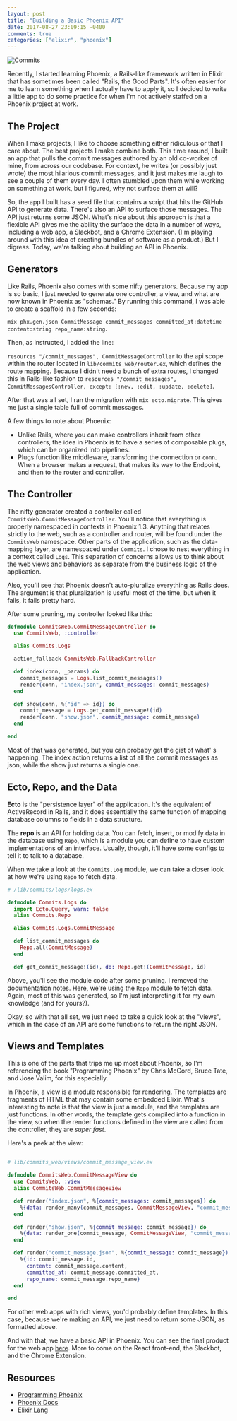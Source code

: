 ```yaml
---
layout: post
title: "Building a Basic Phoenix API"
date: 2017-08-27 23:09:15 -0400 
comments: true
categories: ["elixir", "phoenix"]
---
```


![Commits](https://s3-us-west-2.amazonaws.com/talum.github.io/commits.gif)

Recently, I started learning Phoenix, a Rails-like framework written in
Elixir that has sometimes been called "Rails, the Good Parts". It's often easier for me to
learn something when I actually have to apply it, so I decided to write a
little app to do some practice for when I'm not actively staffed on a
Phoenix project at work.

## The Project
When I make projects, I like to choose something either ridiculous or that
I care about. The best projects I make combine both. This time
around, I built an app that pulls the commit messages authored by an old co-worker
of mine, from across our codebase. For context, he writes (or possibly just wrote) the
most hilarious commit messages, and it just makes me laugh to see a couple
of them every day. I often stumbled upon them while working on
something at work, but I figured, why not surface them at will?

So, the app I built has a seed file that contains a script that hits the GitHub API to generate
data. There's also an API to surface those messages. The API just returns
some JSON. What's nice about this approach is that a flexible API gives me the
ability the surface the data in a number of ways, including a web app, a Slackbot, and
a Chrome Extension. (I'm playing around with this idea of creating bundles
of software as a product.) But I digress. Today, we're talking about
building an API in Phoenix.

## Generators
Like Rails, Phoenix also comes with some nifty generators. Because my app is
so basic, I just needed to generate one controller, a view, and what are now known in
Phoenix as "schemas." By running this command, I was able to create a
scaffold in a few seconds:

`mix phx.gen.json CommitMessage commit_messages
committed_at:datetime content:string repo_name:string`.

Then, as instructed, I added the line:

`resources "/commit_messages", CommitMessageController` to the api scope
within the router
located in `lib/commits_web/router.ex`, which defines the route mapping.
Because I didn't need a bunch of extra routes, I changed this in Rails-like
fashion to `resources "/commit_messages", CommitMessagesController, except:
[:new, :edit, :update, :delete]`.

After that was all set, I ran the migration with `mix ecto.migrate`. This
gives me just a single table full of commit messages.

A few things to note about Phoenix:
- Unlike Rails, where you can make controllers inherit from other
  controllers, the idea in Phoenix is to have a series of composable plugs,
  which can be organized into pipelines.
- Plugs function like middleware, transforming the connection or `conn`.
  When a browser makes a request, that makes its way to the Endpoint, and
  then to the router and controller.

## The Controller
The nifty generator created a controller called
`CommitsWeb.CommitMessageController`. You'll notice that everything is
properly namespaced in contexts in Phoenix 1.3. Anything that relates
strictly to the web, such as a controller and router, will be found under
the `CommitsWeb` namespace. Other parts of the application, such as the
data-mapping layer, are namespaced under `Commits`. I chose to nest
everything in a context called `Logs`. This separation of concerns allows us
to think about the web views and behaviors as separate from the business
logic of the application.

Also, you'll see that
Phoenix doesn't auto-pluralize everything as Rails does. The argument is
that pluralization is useful most of the time, but when it fails, it fails
pretty hard.

After some pruning, my controller looked like this:

```elixir
defmodule CommitsWeb.CommitMessageController do
  use CommitsWeb, :controller

  alias Commits.Logs

  action_fallback CommitsWeb.FallbackController

  def index(conn, _params) do
    commit_messages = Logs.list_commit_messages()
    render(conn, "index.json", commit_messages: commit_messages)
  end

  def show(conn, %{"id" => id}) do
    commit_message = Logs.get_commit_message!(id)
    render(conn, "show.json", commit_message: commit_message)
  end

end

```
Most of that was generated, but you can probaby get the gist of what'
s happening. The index action returns a list of all the commit messages as
json, while the show just returns a single one.

## Ecto, Repo, and the Data

**Ecto** is the "persistence layer" of the application. It's the equivalent of
ActiveRecord in Rails, and it does essentially the same function of mapping
database columns to fields in a data structure.

The **repo** is an API for holding data. You can fetch, insert, or modify data
in the database using `Repo`, which is a module you can define to have
custom implementations of an interface. Usually, though,
it'll have some configs to tell it to talk to a database.

When we take a look at the `Commits.Log` module, we can take a closer look
at how we're using `Repo` to fetch data.

```elixir
# /lib/commits/logs/logs.ex

defmodule Commits.Logs do
  import Ecto.Query, warn: false
  alias Commits.Repo

  alias Commits.Logs.CommitMessage

  def list_commit_messages do
    Repo.all(CommitMessage)
  end

  def get_commit_message!(id), do: Repo.get!(CommitMessage, id)

```

Above, you'll see the module code after some pruning. I removed the
documentation notes. Here, we're using the `Repo` module
to fetch data. Again, most of this was generated, so I'm just interpreting
it for my own knowledge (and for yours?).

Okay, so with that all set, we just need to take a quick look at the
"views", which in the case of an API are some functions to return the right
JSON.

## Views and Templates

This is one of the parts that trips me up most about Phoenix, so I'm
referencing the book "Programming Phoenix" by Chris McCord, Bruce Tate, and
Jose Valim, for this especially.

In Phoenix, a view is a module responsible for rendering. The templates are
fragments of HTML that may contain some embedded Elixir. What's interesting
to note is that the view is just a module, and the templates are just
functions. In other words, the template gets compiled into a function in the
view, so when the render functions defined in the view are called from the
controller, they are *super fast*.

Here's a peek at the view:

```elixir

# lib/commits_web/views/commit_message_view.ex

defmodule CommitsWeb.CommitMessageView do
  use CommitsWeb, :view
  alias CommitsWeb.CommitMessageView

  def render("index.json", %{commit_messages: commit_messages}) do
    %{data: render_many(commit_messages, CommitMessageView, "commit_message.json")}
  end

  def render("show.json", %{commit_message: commit_message}) do
    %{data: render_one(commit_message, CommitMessageView, "commit_message.json")}
  end

  def render("commit_message.json", %{commit_message: commit_message}) do
    %{id: commit_message.id,
      content: commit_message.content,
      committed_at: commit_message.committed_at,
      repo_name: commit_message.repo_name}
  end

end

```
For other web apps with rich views, you'd probably define templates. In this
case, because we're making an API, we just need to return some JSON, as
formatted above.

And with that, we have a basic API in Phoenix. You can see the final product
for the web app [here](https://commits-by-logan.herokuapp.com/). More to come on the React
front-end, the Slackbot, and the Chrome Extension.


## Resources
- [Programming
  Phoenix](https://pragprog.com/book/phoenix/programming-phoenix)
- [Phoenix Docs](https://hexdocs.pm/phoenix/overview.html)
- [Elixir Lang](https://elixir-lang.org/)
